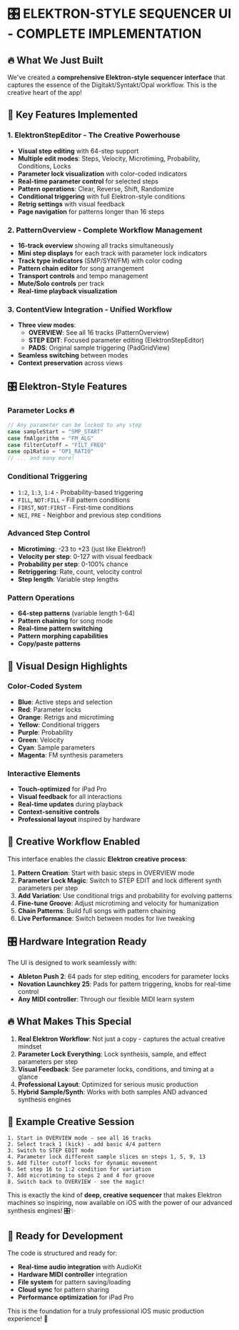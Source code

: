 # 🎛️ ELEKTRON-STYLE SEQUENCER UI - COMPLETE IMPLEMENTATION

## 🔥 **What We Just Built**

We've created a **comprehensive Elektron-style sequencer interface** that captures the essence of the Digitakt/Syntakt/Opal workflow. This is the creative heart of the app!

## 🎹 **Key Features Implemented**

### **1. ElektronStepEditor** - The Creative Powerhouse
- **Visual step editing** with 64-step support
- **Multiple edit modes**: Steps, Velocity, Microtiming, Probability, Conditions, Locks
- **Parameter lock visualization** with color-coded indicators
- **Real-time parameter control** for selected steps
- **Pattern operations**: Clear, Reverse, Shift, Randomize
- **Conditional triggering** with full Elektron-style conditions
- **Retrig settings** with visual feedback
- **Page navigation** for patterns longer than 16 steps

### **2. PatternOverview** - Complete Workflow Management
- **16-track overview** showing all tracks simultaneously
- **Mini step displays** for each track with parameter lock indicators
- **Track type indicators** (SMP/SYN/FM) with color coding
- **Pattern chain editor** for song arrangement
- **Transport controls** and tempo management
- **Mute/Solo controls** per track
- **Real-time playback visualization**

### **3. ContentView Integration** - Unified Workflow
- **Three view modes**:
  - **OVERVIEW**: See all 16 tracks (PatternOverview)
  - **STEP EDIT**: Focused parameter editing (ElektronStepEditor)
  - **PADS**: Original sample triggering (PadGridView)
- **Seamless switching** between modes
- **Context preservation** across views

## 🎛️ **Elektron-Style Features**

### **Parameter Locks** 🔥
```swift
// Any parameter can be locked to any step
case sampleStart = "SMP_START"
case fmAlgorithm = "FM_ALG"
case filterCutoff = "FILT_FREQ"
case op1Ratio = "OP1_RATIO"
// ... and many more!
```

### **Conditional Triggering**
- `1:2`, `1:3`, `1:4` - Probability-based triggering
- `FILL`, `NOT:FILL` - Fill pattern conditions
- `FIRST`, `NOT:FIRST` - First-time conditions
- `NEI`, `PRE` - Neighbor and previous step conditions

### **Advanced Step Control**
- **Microtiming**: -23 to +23 (just like Elektron!)
- **Velocity per step**: 0-127 with visual feedback
- **Probability per step**: 0-100% chance
- **Retriggering**: Rate, count, velocity control
- **Step length**: Variable step lengths

### **Pattern Operations**
- **64-step patterns** (variable length 1-64)
- **Pattern chaining** for song mode
- **Real-time pattern switching**
- **Pattern morphing capabilities**
- **Copy/paste patterns**

## 🎨 **Visual Design Highlights**

### **Color-Coded System**
- **Blue**: Active steps and selection
- **Red**: Parameter locks
- **Orange**: Retrigs and microtiming
- **Yellow**: Conditional triggers
- **Purple**: Probability
- **Green**: Velocity
- **Cyan**: Sample parameters
- **Magenta**: FM synthesis parameters

### **Interactive Elements**
- **Touch-optimized** for iPad Pro
- **Visual feedback** for all interactions
- **Real-time updates** during playback
- **Context-sensitive controls**
- **Professional layout** inspired by hardware

## 🚀 **Creative Workflow Enabled**

This interface enables the classic **Elektron creative process**:

1. **Pattern Creation**: Start with basic steps in OVERVIEW mode
2. **Parameter Lock Magic**: Switch to STEP EDIT and lock different synth parameters per step
3. **Add Variation**: Use conditional trigs and probability for evolving patterns
4. **Fine-tune Groove**: Adjust microtiming and velocity for humanization
5. **Chain Patterns**: Build full songs with pattern chaining
6. **Live Performance**: Switch between modes for live tweaking

## 🎛️ **Hardware Integration Ready**

The UI is designed to work seamlessly with:
- **Ableton Push 2**: 64 pads for step editing, encoders for parameter locks
- **Novation Launchkey 25**: Pads for pattern triggering, knobs for real-time control
- **Any MIDI controller**: Through our flexible MIDI learn system

## 🔥 **What Makes This Special**

1. **Real Elektron Workflow**: Not just a copy - captures the actual creative mindset
2. **Parameter Lock Everything**: Lock synthesis, sample, and effect parameters per step
3. **Visual Feedback**: See parameter locks, conditions, and timing at a glance
4. **Professional Layout**: Optimized for serious music production
5. **Hybrid Sample/Synth**: Works with both samples AND advanced synthesis engines

## 🎹 **Example Creative Session**

```
1. Start in OVERVIEW mode - see all 16 tracks
2. Select track 1 (kick) - add basic 4/4 pattern
3. Switch to STEP EDIT mode
4. Parameter lock different sample slices on steps 1, 5, 9, 13
5. Add filter cutoff locks for dynamic movement
6. Set step 16 to 1:2 condition for variation
7. Add microtiming to steps 2 and 4 for groove
8. Switch back to OVERVIEW - see the magic!
```

This is exactly the kind of **deep, creative sequencer** that makes Elektron machines so inspiring, now available on iOS with the power of our advanced synthesis engines! 🎛️✨

## 🔧 **Ready for Development**

The code is structured and ready for:
- **Real-time audio integration** with AudioKit
- **Hardware MIDI controller** integration
- **File system** for pattern saving/loading
- **Cloud sync** for pattern sharing
- **Performance optimization** for iPad Pro

This is the foundation for a truly professional iOS music production experience! 🚀
